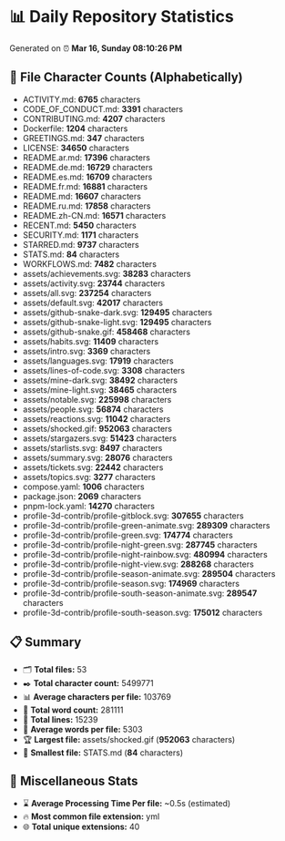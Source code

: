# 📊 Daily Repository Statistics
Generated on ⏰ **Mar 16, Sunday 08:10:26 PM**

## 📂 File Character Counts (Alphabetically)
- ACTIVITY.md: **6765** characters
- CODE_OF_CONDUCT.md: **3391** characters
- CONTRIBUTING.md: **4207** characters
- Dockerfile: **1204** characters
- GREETINGS.md: **347** characters
- LICENSE: **34650** characters
- README.ar.md: **17396** characters
- README.de.md: **16729** characters
- README.es.md: **16709** characters
- README.fr.md: **16881** characters
- README.md: **16607** characters
- README.ru.md: **17858** characters
- README.zh-CN.md: **16571** characters
- RECENT.md: **5450** characters
- SECURITY.md: **1171** characters
- STARRED.md: **9737** characters
- STATS.md: **84** characters
- WORKFLOWS.md: **7482** characters
- assets/achievements.svg: **38283** characters
- assets/activity.svg: **23744** characters
- assets/all.svg: **237254** characters
- assets/default.svg: **42017** characters
- assets/github-snake-dark.svg: **129495** characters
- assets/github-snake-light.svg: **129495** characters
- assets/github-snake.gif: **458468** characters
- assets/habits.svg: **11409** characters
- assets/intro.svg: **3369** characters
- assets/languages.svg: **17919** characters
- assets/lines-of-code.svg: **3308** characters
- assets/mine-dark.svg: **38492** characters
- assets/mine-light.svg: **38465** characters
- assets/notable.svg: **225998** characters
- assets/people.svg: **56874** characters
- assets/reactions.svg: **11042** characters
- assets/shocked.gif: **952063** characters
- assets/stargazers.svg: **51423** characters
- assets/starlists.svg: **8497** characters
- assets/summary.svg: **28076** characters
- assets/tickets.svg: **22442** characters
- assets/topics.svg: **3277** characters
- compose.yaml: **1006** characters
- package.json: **2069** characters
- pnpm-lock.yaml: **14270** characters
- profile-3d-contrib/profile-gitblock.svg: **307655** characters
- profile-3d-contrib/profile-green-animate.svg: **289309** characters
- profile-3d-contrib/profile-green.svg: **174774** characters
- profile-3d-contrib/profile-night-green.svg: **287745** characters
- profile-3d-contrib/profile-night-rainbow.svg: **480994** characters
- profile-3d-contrib/profile-night-view.svg: **288268** characters
- profile-3d-contrib/profile-season-animate.svg: **289504** characters
- profile-3d-contrib/profile-season.svg: **174969** characters
- profile-3d-contrib/profile-south-season-animate.svg: **289547** characters
- profile-3d-contrib/profile-south-season.svg: **175012** characters

## 📋 Summary
- 🗂️ **Total files:** 53
- ✒️ **Total character count:** 5499771
- 📊 **Average characters per file:** 103769
- 📝 **Total word count:** 281111
- 🧾 **Total lines:** 15239
- 📐 **Average words per file:** 5303
- 🏆 **Largest file:** assets/shocked.gif (**952063** characters)
- 🥉 **Smallest file:** STATS.md (**84** characters)

## 🌟 Miscellaneous Stats
- ⌛ **Average Processing Time Per file:** ~0.5s (estimated)
- 🔥 **Most common file extension:** yml
- 🌐 **Total unique extensions:** 40
